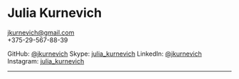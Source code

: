 # Julia Kurnevich

 [jkurnevich@gmail.com](mailto:jkurnevich@gmail.com)  
 +375-29-567-88-39

 GitHub: [@jkurnevich](https://github.com/jkurnevich)
 Skype: [julia_kurnevich](skype:julia_kurnevich)
 LinkedIn: [@jkurnevich](www.linkedin.com/in/jkurnevich)  
 Instagram: [julia_kurnevich](https://www.instagram.com/julia_kurnevich/)

---
